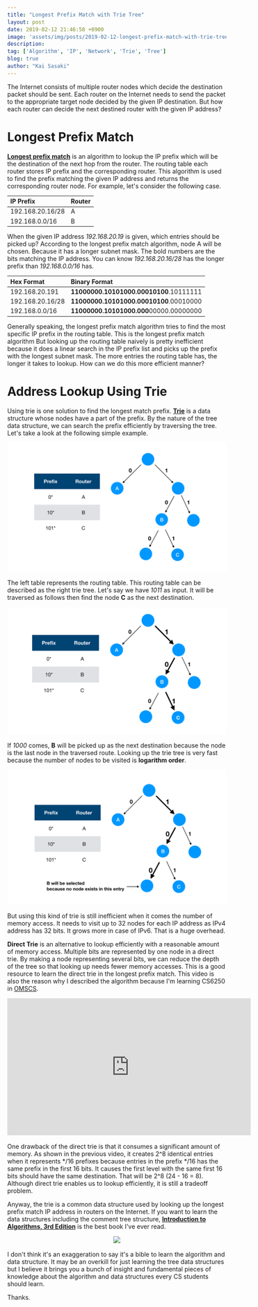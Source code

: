 ```yaml
---
title: "Longest Prefix Match with Trie Tree"
layout: post
date: 2019-02-12 21:46:58 +0900
image: 'assets/img/posts/2019-02-12-longest-prefix-match-with-trie-tree/catch.png'
description:
tag: ['Algorithm', 'IP', 'Network', 'Trie', 'Tree']
blog: true
author: "Kai Sasaki"
---
```


The Internet consists of multiple router nodes which decide the destination packet should be sent. Each router on the Internet needs to send the packet to the appropriate target node decided by the given IP destination. But how each router can decide the next destined router with the given IP address?

# Longest Prefix Match

[**Longest prefix match**](https://en.wikipedia.org/wiki/Longest_prefix_match) is an algorithm to lookup the IP prefix which will be the destination of the next hop from the router. The routing table each router stores IP prefix and the corresponding router. This algorithm is used to find the prefix matching the given IP address and returns the corresponding router node. For example, let's consider the following case.

|IP Prefix|Router|
|:---|:---|
|192.168.20.16/28|A|
|192.168.0.0/16|B|

When the given IP address *192.168.20.19* is given, which entries should be picked up? According to the longest prefix match algorithm, node A will be chosen. Because it has a longer subnet mask. The bold numbers are the bits matching the IP address. You can know *192.168.20.16/28* has the longer prefix than *192.168.0.0/16* has. 


|Hex Format|Binary Format|
|:---|:---|
|192.168.20.191|**11000000.10101000.00010100**.10111111|
|192.168.20.16/28|**11000000.10101000.00010100**.00010000|
|192.168.0.0/16|**11000000.10101000.000**00000.00000000|

Generally speaking, the longest prefix match algorithm tries to find the most specific IP prefix in the routing table. This is the longest prefix match algorithm
But looking up the routing table naively is pretty inefficient because it does a linear search in the IP prefix list and picks up the prefix with the longest subnet mask. 
The more entries the routing table has, the longer it takes to lookup. How can we do this more efficient manner?

# Address Lookup Using Trie

Using trie is one solution to find the longest match prefix. [**Trie**](https://en.wikipedia.org/wiki/Trie) is a data structure whose nodes have a part of the prefix. By the nature of the tree data structure, we can search the prefix efficiently by traversing the tree. Let's take a look at the following simple example.

![Lookup with Trie](assets/img/posts/2019-02-12-longest-prefix-match-with-trie-tree/lookup-with-trie.png)

The left table represents the routing table. This routing table can be described as the right trie tree. Let's say we have *1011* as input. It will be traversed as follows then find the node **C** as the next destination.

![Traverse Trie](assets/img/posts/2019-02-12-longest-prefix-match-with-trie-tree/traverse-trie.png)

If *1000* comes, **B** will be picked up as the next destination because the node is the last node in the traversed route. Looking up the trie tree is very fast because the number of nodes to be visited is **logarithm order**.

![Traverse Trie 2](assets/img/posts/2019-02-12-longest-prefix-match-with-trie-tree/traverse-trie2.png)

But using this kind of trie is still inefficient when it comes the number of memory access. It needs to visit up to 32 nodes for each IP address as IPv4 address has 32 bits. It grows more in case of IPv6. That is a huge overhead. 

**Direct Trie** is an alternative to lookup efficiently with a reasonable amount of memory access. Multiple bits are represented by one node in a direct trie. 
By making a node representing several bits, we can reduce the depth of the tree so that looking up needs fewer memory accesses. This is a good resource to learn the direct trie in the longest prefix match. This video is also the reason why I described the algorithm because I'm learning CS6250 in [OMSCS](http://www.omscs.gatech.edu/).

<div style='text-align: center'>
<iframe width="560" height="315" src="https://www.youtube.com/embed/eoltXZ1JXP8" frameborder="0" allow="accelerometer; autoplay; encrypted-media; gyroscope; picture-in-picture" allowfullscreen></iframe>
</div>

One drawback of the direct trie is that it consumes a significant amount of memory. As shown in the previous video, it creates 2^8 identical entries when it represents */16 prefixes because entries in the prefix */16 has the same prefix in the first 16 bits. It causes the first level with the same first 16 bits should have the same destination. That will be 2^8 (24 - 16 = 8). Although direct trie enables us to lookup efficiently, it is still a tradeoff problem.

Anyway, the trie is a common data structure used by looking up the longest prefix match IP address in routers on the Internet. If you want to learn the data structures including the comment tree structure, [**Introduction to Algorithms, 3rd Edition**](https://amzn.to/2N3HZ1M) is the best book I've ever read.

<div style='text-align: center'>
<a href="https://www.amazon.com/Introduction-Algorithms-3rd-MIT-Press/dp/0262033844/ref=as_li_ss_il?ie=UTF8&qid=1549979958&sr=8-2&keywords=data+structure&linkCode=li3&tag=lewuathe-20&linkId=be365cf59c624c4668f8446f23add2f4" target="_blank"><img border="0" src="//ws-na.amazon-adsystem.com/widgets/q?_encoding=UTF8&ASIN=0262033844&Format=_SL250_&ID=AsinImage&MarketPlace=US&ServiceVersion=20070822&WS=1&tag=lewuathe-20" ></a><img src="https://ir-na.amazon-adsystem.com/e/ir?t=lewuathe-20&l=li3&o=1&a=0262033844" width="1" height="1" border="0" alt="" style="border:none !important; margin:0px !important;" />
</div>

I don't think it's an exaggeration to say it's a bible to learn the algorithm and data structure. It may be an overkill for just learning the tree data structures but I believe it brings you a bunch of insight and fundamental pieces of knowledge about the algorithm and data structures every CS students should learn.

Thanks.


